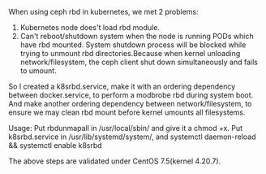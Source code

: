 When using ceph rbd in kubernetes, we met 2 problems:
1. Kubernetes node does't load rbd module.
2. Can't reboot/shutdown system when the node is running PODs which have rbd mounted. System shutdown process will be blocked while trying to unmount rbd directories.Because when kernel unloading network/filesystem, the ceph client shut down simultaneously and fails to umount.
 
So I created a k8srbd.service, make it with an ordering dependency between docker.service, to perform a modbrobe rbd during system boot.
And make another ordering dependency between network/filesystem, to ensure we may clean rbd mount before kernel umounts all filesystems.

Usage:
Put rbdunmapall in /usr/local/sbin/ and give it a chmod +x.
Put k8srbd.service in /usr/lib/systemd/system/, and systemctl daemon-reload && systemctl enable k8srbd

The above steps are validated under CentOS 7.5(kernel 4.20.7).
